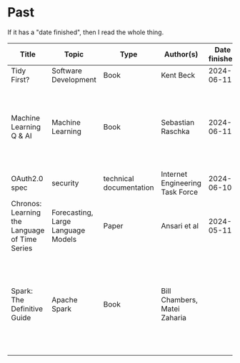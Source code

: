 # Past

If it has a "date finished", then I read the whole thing.

| Title                                         | Topic                              | Type                    | Author(s)                       | Date finished | Notes                                                                                              | Link(s)                                                                                       |
| --------------------------------------------- | ---------------------------------- | ----------------------- | ------------------------------- | ------------- | -------------------------------------------------------------------------------------------------- | --------------------------------------------------------------------------------------------- |
| Tidy First?                                   | Software Development               | Book                    | Kent Beck                       | 2024-06-11    |                                                                                                    | <https://www.oreilly.com/library/view/tidy-first/9781098151232/>                              |
| Machine Learning Q & AI                       | Machine Learning                   | Book                    | Sebastian Raschka               | 2024-06-11    | I loved that it targeted intermediate level ML practitioners (not beginner and not a textbook)     | <https://www.amazon.com/Machine-Learning-AI-Essential-Questions/dp/1718503768>                |
| OAuth2.0 spec                                 | security                           | technical documentation | Internet Engineering Task Force | 2024-06-10    | Very readable                                                                                      | <https://datatracker.ietf.org/doc/html/rfc6749>                                               |
| Chronos: Learning the Language of Time Series | Forecasting, Large Language Models | Paper                   | Ansari et al                    | 2024-05-11    |                                                                                                    | <https://arxiv.org/abs/2403.07815><br><https://github.com/amazon-science/chronos-forecasting> |
| Spark: The Definitive Guide                   | Apache Spark                       | Book                    | Bill Chambers, Matei Zaharia    |               | Lovely and clear, although a little outdated. Stopped reading when I had the information I needed. |
